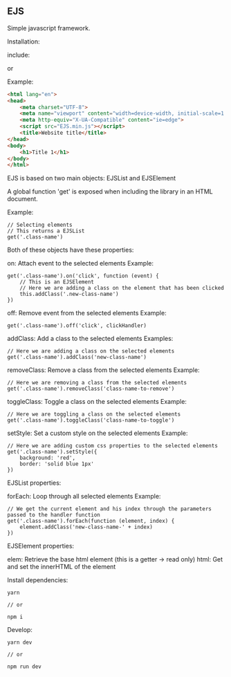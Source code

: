 **EJS**
---
Simple javascript framework.

Installation:

include:
<script src="EJS.js"></script>
or
<script src="EJS.min.js"></script>

Example:

```html
<html lang="en">
<head>
    <meta charset="UTF-8">
    <meta name="viewport" content="width=device-width, initial-scale=1.0">
    <meta http-equiv="X-UA-Compatible" content="ie=edge">
    <script src="EJS.min.js"></script>
    <title>Website title</title>
</head>
<body>
    <h1>Title 1</h1>
</body>
</html>
```

EJS is based on two main objects: EJSList and EJSElement

A global function 'get' is exposed when including the library in an HTML document.

Example:

    // Selecting elements
    // This returns a EJSList
    get('.class-name')

Both of these objects have these properties:

on: Attach event to the selected elements
Example: 

    get('.class-name').on('click', function (event) {
        // This is an EJSElement
        // Here we are adding a class on the element that has been clicked
        this.addClass('.new-class-name')
    })

off: Remove event from the selected elements
Example: 

    get('.class-name').off('click', clickHandler)

addClass: Add a class to the selected elements
Examples:

    // Here we are adding a class on the selected elements
    get('.class-name').addClass('new-class-name')

removeClass: Remove a class from the selected elements
Example:

    // Here we are removing a class from the selected elements
    get('.class-name').removeClass('class-name-to-remove')

toggleClass: Toggle a class on the selected elements
Example:

    // Here we are toggling a class on the selected elements
    get('.class-name').toggleClass('class-name-to-toggle')

setStyle: Set a custom style on the selected elements
Example:

    // Here we are adding custom css properties to the selected elements
    get('.class-name').setStyle({
        background: 'red',
        border: 'solid blue 1px'
    })

EJSList properties:

forEach: Loop through all selected elements
Example:

    // We get the current element and his index through the parameters passed to the handler function
    get('.class-name').forEach(function (element, index) {
        element.addClass('new-class-name-' + index)
    })

EJSElement properties:

elem: Retrieve the base html element (this is a getter -> read only)
html: Get and set the innerHTML of the element

Install dependencies:
```
yarn

// or

npm i
```
Develop:
```
yarn dev

// or

npm run dev
```
